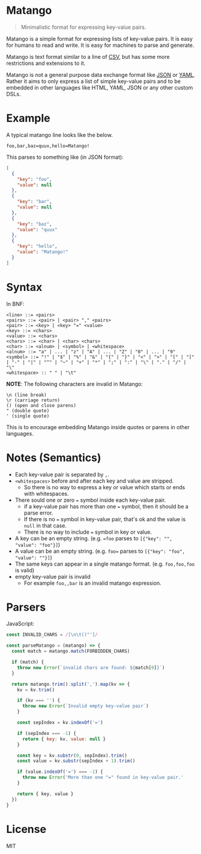 # Matango

> Minimalistic format for expressing key-value pairs.

Matango is a simple format for expressing lists of key-value pairs. It is easy for humans to read and write. It is easy for machines to parse and generate.

Matango is text format similar to a line of [CSV][CSV], but has some more restrictions and extensions to it.

Matango is not a general purpose data exchange format like [JSON][JSON] or [YAML][YAML]. Rather it aims to only express a list of simple key-value pairs and to be embedded in other languages like HTML, YAML, JSON or any other custom DSLs.

# Example

A typical matango line looks like the below.

```
foo,bar,baz=quux,hello=Matango!
```

This parses to something like (in JSON format):

```json
[
  {
    "key": "foo",
    "value": null
  },
  {
    "key": "bar",
    "value": null
  },
  {
    "key": "baz",
    "value": "quux"
  },
  {
    "key": "hello",
    "value": "Matango!"
  }
]
```

# Syntax

In BNF:

```
<line> ::= <pairs>
<pairs> ::= <pair> | <pair> "," <pairs>
<pair> ::= <key> | <key> "=" <value>
<key> ::= <chars>
<value> ::= <chars>
<chars> ::= <char> | <char> <chars>
<char> ::= <alnum> | <symbol> | <whitespace>
<alnum> ::= "a" | ... | "z" | "A" | ... | "Z" | "0" | ... | "9"
<symbol> ::= "!" | "$" | "%" | "&" | "{" | "}" | "<" | ">" | "[" | "]" | "-" | "|" | "^" | "~" | "+" | "*" | ";" | ":" | "\" | "." | "/" | "\"
<whitespace> :: " " | "\t"
```

**NOTE**: The following characters are invalid in Matango:

```
\n (line break)
\r (carriage return)
() (open and close parens)
" (double quote)
' (single quote)
```

This is to encourage embedding Matango inside quotes or parens in other languages.

# Notes (Semantics)

- Each key-value pair is separated by `,`.
- `<whitespaces>` before and after each key and value are stripped.
  - So there is no way to express a key or value which starts or ends with whitespaces.
- There sould one or zero `=` symbol inside each key-value pair.
  - if a key-value pair has more than one `=` symbol, then it should be a parse error.
  - If there is no `=` symbol in key-value pair, that's ok and the value is `null` in that case.
  - There is no way to include `=` symbol in key or value.
- A key can be an empty string. (e.g. `=foo` parses to `[{"key": "", "value": "foo"}]`)
- A value can be an empty string. (e.g. `foo=` parses to `[{"key": "foo", "value": ""}]`)
- The same keys can appear in a single matango format. (e.g. `foo,foo,foo` is valid)
- empty key-value pair is invalid
  - For example `foo,,bar` is an invalid matango expression.

# Parsers

JavaScript:

```js
const INVALID_CHARS = /[\n\t()"']/

const parseMatango = (matango) => {
  const match = matango.match(FORBIDDEN_CHARS)

  if (match) {
    throw new Error(`invalid chars are found: ${match[0]}`)
  }

  return matango.trim().split(',').map(kv => {
    kv = kv.trim()

    if (kv === '') {
      throw new Error(`Invalid empty key-value pair`)
    }

    const sepIndex = kv.indexOf('=')

    if (sepIndex === -1) {
      return { key: kv, value: null }
    }

    const key = kv.substr(0, sepIndex).trim()
    const value = kv.substr(sepIndex + 1).trim()

    if (value.indexOf('=') === -1) {
      throw new Error('More than one "=" found in key-value pair.'
    }

    return { key, value }
  })
}
```

# License

MIT

[CSV]: https://en.wikipedia.org/wiki/Comma-separated_values
[JSON]: http://json.org/
[YAML]: http://yaml.org/
